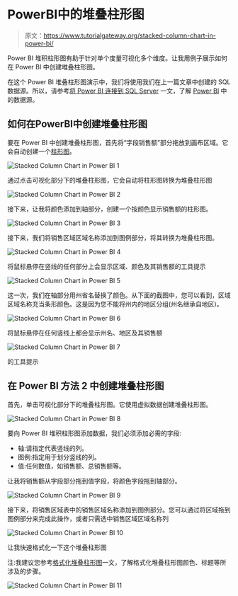 # PowerBI中的堆叠柱形图

> 原文：<https://www.tutorialgateway.org/stacked-column-chart-in-power-bi/>

Power BI 堆积柱形图有助于针对单个度量可视化多个维度。让我用例子展示如何在 Power BI 中创建堆叠柱形图。

在这个 Power BI 堆叠柱形图演示中，我们将使用我们在上一篇文章中创建的 SQL 数据源。所以，请参考[将 Power BI 连接到 SQL Server](https://www.tutorialgateway.org/connect-power-bi-to-sql-server/) 一文，了解 [Power BI](https://www.tutorialgateway.org/power-bi-tutorial/) 中的数据源。

## 如何在PowerBI中创建堆叠柱形图

要在 Power BI 中创建堆叠柱形图，首先将“字段销售额”部分拖放到画布区域。它会自动创建一个[柱形图](https://www.tutorialgateway.org/column-chart-in-power-bi/)。

![Stacked Column Chart in Power BI 1](img/7b7fc333ed11fbbeff66ce82496067ba.png)

通过点击可视化部分下的堆叠柱形图，它会自动将柱形图转换为堆叠柱形图

![Stacked Column Chart in Power BI 2](img/2efdf676eaea51c1e3f026f57eedded6.png)

接下来，让我将颜色添加到轴部分，创建一个按颜色显示销售额的柱形图。

![Stacked Column Chart in Power BI 3](img/f81f4bde2fbb64ffcdf5e96adc88427c.png)

接下来，我们将销售区域区域名称添加到图例部分，将其转换为堆叠柱形图。

![Stacked Column Chart in Power BI 4](img/825fa8ef4da30784ee574785249ce9cc.png)

将鼠标悬停在竖线的任何部分上会显示区域、颜色及其销售额的工具提示

![Stacked Column Chart in Power BI 5](img/d39ee546ed2c8161e12dcdebfcf91ca1.png)

这一次，我们在轴部分用州省名替换了颜色。从下面的截图中，您可以看到，区域区域名称充当条形颜色。这是因为您不能将州内的地区分组(州名继承自地区)。

![Stacked Column Chart in Power BI 6](img/c2bead3d1b618bfa983530539cb64fec.png)

将鼠标悬停在任何竖线上都会显示州名、地区及其销售额

![Stacked Column Chart in Power BI 7](img/8c1d0e0acd49637721de1096e31c53dc.png)

的工具提示

## 在 Power BI 方法 2 中创建堆叠柱形图

首先，单击可视化部分下的堆叠柱形图。它使用虚拟数据创建堆叠柱形图。

![Stacked Column Chart in Power BI 8](img/e1815bccb670883a7a98d147249eb7ae.png)

要向 Power BI 堆积柱形图添加数据，我们必须添加必需的字段:

*   轴:请指定代表竖线的列。
*   图例:指定用于划分竖线的列。
*   值:任何数值，如销售额、总销售额等。

让我将销售额从字段部分拖到值字段，将颜色字段拖到轴部分。

![Stacked Column Chart in Power BI 9](img/f8acdad1ddf4d69c7fd14a980954855a.png)

接下来，将销售区域表中的销售区域名称添加到图例部分。您可以通过将区域拖到图例部分来完成此操作，或者只需选中销售区域区域名称列

![Stacked Column Chart in Power BI 10](img/80bd0d43a018cb250bd57fc06f270118.png)

让我快速格式化一下这个堆叠柱形图

注:我建议您参考[格式化堆叠柱形图](https://www.tutorialgateway.org/format-power-bi-stacked-column-chart/)一文，了解格式化堆叠柱形图颜色、标题等所涉及的步骤。

![Stacked Column Chart in Power BI 11](img/c2475513211190ca03f724e8073abcc5.png)